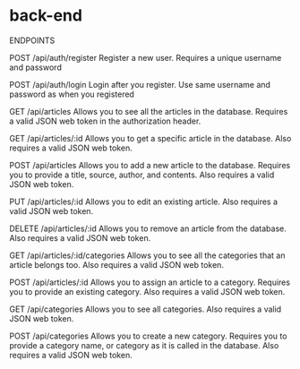 # back-end

ENDPOINTS

POST /api/auth/register
Register a new user. Requires a unique username and password

POST /api/auth/login
Login after you register. Use same username and password as when you registered

GET /api/articles
Allows you to see all the articles in the database. Requires a valid JSON web token in the authorization header.

GET /api/articles/:id
Allows you to get a specific article in the database. Also requires a valid JSON web token.

POST /api/articles
Allows you to add a new article to the database. Requires you to provide a title, source, author, and contents. Also requires a valid JSON web token.

PUT /api/articles/:id
Allows you to edit an existing article. Also requires a valid JSON web token.

DELETE /api/articles/:id 
Allows you to remove an article from the database. Also requires a valid JSON web token.

GET /api/articles/:id/categories
Allows you to see all the categories that an article belongs too. Also requires a valid JSON web token.

POST /api/articles/:id
Allows you to assign an article to a category. Requires you to provide an existing category. Also requires a valid JSON web token.

GET /api/categories
Allows you to see all categories. Also requires a valid JSON web token.

POST /api/categories
Allows you to create a new category. Requires you to provide a category name, or category as it is called in the database. Also requires a valid JSON web token.
